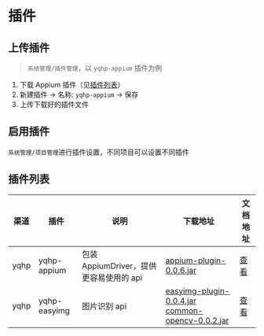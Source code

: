 # 插件

## 上传插件

> `系统管理/插件管理`，以 `yqhp-appium` 插件为例

1. 下载 Appium 插件（见[插件列表](#插件列表)）
2. 新建插件 -> 名称: `yqhp-appium` -> 保存
3. 上传下载好的插件文件

## 启用插件

`系统管理/项目管理`进行插件设置，不同项目可以设置不同插件

## 插件列表

| 渠道 | 插件         | 说明                                    | 下载地址                                                                                                                                                                | 文档地址                                                             |
| ---- | ------------ | --------------------------------------- | ----------------------------------------------------------------------------------------------------------------------------------------------------------------------- | -------------------------------------------------------------------- |
| yqhp | yqhp-appium  | 包装 AppiumDriver，提供更容易使用的 api | [appium-plugin-0.0.6.jar](http://139.9.5.56:9000/yqhp-res/appium-plugin-0.0.6.jar)                                                                                      | [查看](https://github.com/yqhp/yqhp/tree/main/agent/plugins/appium)  |
| yqhp | yqhp-easyimg | 图片识别 api                            | [easyimg-plugin-0.0.4.jar](http://139.9.5.56:9000/yqhp-res/easyimg-plugin-0.0.4.jar) [common-opencv-0.0.2.jar](http://139.9.5.56:9000/yqhp-res/common-opencv-0.0.2.jar) | [查看](https://github.com/yqhp/yqhp/tree/main/agent/plugins/easyimg) |
